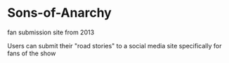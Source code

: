 # Sons-of-Anarchy
fan submission site from 2013

Users can submit their "road stories" to a social media site specifically for fans of the show